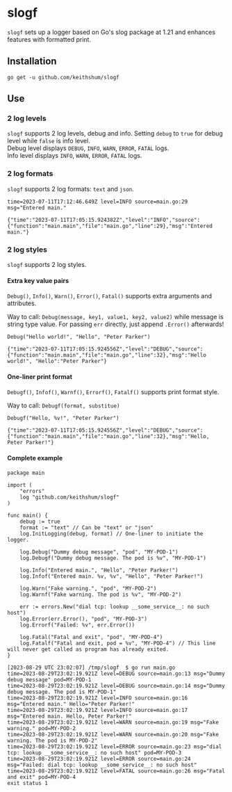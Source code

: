 # slogf

`slogf` sets up a logger based on Go's slog package at 1.21 and enhances features with formatted print.

## Installation

```
go get -u github.com/keithshum/slogf
```

## Use

### 2 log levels

`slogf` supports 2 log levels, debug and info. Setting `debug` to `true` for debug level while `false` is info level.  
Debug level displays `DEBUG`, `INFO`, `WARN`, `ERROR`, `FATAL` logs.  
Info level displays `INFO`, `WARN`, `ERROR`, `FATAL` logs.  

### 2 log formats

`slogf` supports 2 log formats: `text` and `json`.  
```
time=2023-07-11T17:12:46.649Z level=INFO source=main.go:29 msg="Entered main."
```
```
{"time":"2023-07-11T17:05:15.924382Z","level":"INFO","source":{"function":"main.main","file":"main.go","line":29},"msg":"Entered main."}
```

### 2 log styles
  
`slogf` supports 2 log styles.  

#### Extra key value pairs

`Debug()`, `Info()`, `Warn()`, `Error()`, `Fatal()` supports extra arguments and attributes.  

Way to call: `Debug(message, key1, value1, key2, value2)` while message is string type value. For passing `err` directly, just append `.Error()` afterwards!  

`Debug("Hello world!", "Hello", "Peter Parker")`
```
{"time":"2023-07-11T17:05:15.924556Z","level":"DEBUG","source":{"function":"main.main","file":"main.go","line":32},"msg":"Hello world!", "Hello":"Peter Parker"}
```

#### One-liner print format

`Debugf()`, `Infof()`, `Warnf()`, `Errorf()`, `Fatalf()` supports print format style.

Way to call: `Debugf(format, substitue)`

`Debugf("Hello, %v!", "Peter Parker")`
```
{"time":"2023-07-11T17:05:15.924556Z","level":"DEBUG","source":{"function":"main.main","file":"main.go","line":32},"msg":"Hello, Peter Parker!"}
```

#### Complete example

```
package main

import (
    "errors"
    log "github.com/keithshum/slogf"
)

func main() {
    debug := true
    format := "text" // Can be "text" or "json"
    log.InitLogging(debug, format) // One-liner to initiate the logger.

    log.Debug("Dummy debug message", "pod", "MY-POD-1")
    log.Debugf("Dummy debug message. The pod is %v", "MY-POD-1")

    log.Info("Entered main.", "Hello", "Peter Parker!")
    log.Infof("Entered main. %v, %v", "Hello", "Peter Parker!")

    log.Warn("Fake warning.", "pod", "MY-POD-2")
    log.Warnf("Fake warning. The pod is %v", "MY-POD-2")

    err := errors.New("dial tcp: lookup __some_service__: no such host")
    log.Error(err.Error(), "pod", "MY-POD-3")
    log.Errorf("Failed: %v", err.Error())

    log.Fatal("Fatal and exit", "pod", "MY-POD-4")
    log.Fatalf("Fatal and exit, pod = %v", "MY-POD-4") // This line will never get called as program has already exited.
}
```

```
[2023-08-29 UTC 23:02:07] /tmp/slogf  $ go run main.go
time=2023-08-29T23:02:19.921Z level=DEBUG source=main.go:13 msg="Dummy debug message" pod=MY-POD-1
time=2023-08-29T23:02:19.921Z level=DEBUG source=main.go:14 msg="Dummy debug message. The pod is MY-POD-1"
time=2023-08-29T23:02:19.921Z level=INFO source=main.go:16 msg="Entered main." Hello="Peter Parker!"
time=2023-08-29T23:02:19.921Z level=INFO source=main.go:17 msg="Entered main. Hello, Peter Parker!"
time=2023-08-29T23:02:19.921Z level=WARN source=main.go:19 msg="Fake warning." pod=MY-POD-2
time=2023-08-29T23:02:19.921Z level=WARN source=main.go:20 msg="Fake warning. The pod is MY-POD-2"
time=2023-08-29T23:02:19.921Z level=ERROR source=main.go:23 msg="dial tcp: lookup __some_service__: no such host" pod=MY-POD-3
time=2023-08-29T23:02:19.921Z level=ERROR source=main.go:24 msg="Failed: dial tcp: lookup __some_service__: no such host"
time=2023-08-29T23:02:19.921Z level=FATAL source=main.go:26 msg="Fatal and exit" pod=MY-POD-4
exit status 1
```